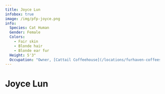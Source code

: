 ```yaml
---
title: Joyce Lun
infobox: true
image: /img/pfp-joyce.png
info: 
  Species: Cat Human
  Gender: Female
  Colors: 
    - Fair skin
    - Blonde hair
    - Blonde ear fur
  Height: 5'3"
  Occupation: "Owner, [Cattail Coffeehouse](/locations/furhaven-coffeeshop)"
---
```


# Joyce Lun
